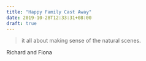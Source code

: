 ```yaml
---
title: "Happy Family Cast Away"
date: 2019-10-28T12:33:31+08:00
draft: true
---
```


> it all about making sense of the natural scenes.

Richard and Fiona